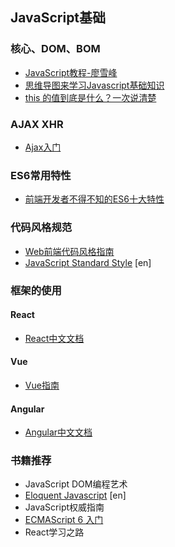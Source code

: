 ## JavaScript基础

### 核心、DOM、BOM

* [JavaScript教程-廖雪峰](https://www.liaoxuefeng.com/wiki/001434446689867b27157e896e74d51a89c25cc8b43bdb3000)
* [思维导图来学习Javascript基础知识](https://juejin.im/post/57eb187eda2f600060ead7d7)
* [this 的值到底是什么？一次说清楚](https://zhuanlan.zhihu.com/p/23804247)

### AJAX XHR
* [Ajax入门](https://juejin.im/post/587f8dbd570c3522011c0f59)

### ES6常用特性
* [前端开发者不得不知的ES6十大特性](http://www.alloyteam.com/2016/03/es6-front-end-developers-will-have-to-know-the-top-ten-properties/)

### 代码风格规范
* [Web前端代码风格指南](https://dondevi.github.io/web-frontend-guide/style-guide/codestyle.html)
* [JavaScript Standard Style](https://standardjs.com/rules.html) [en]

### 框架的使用

#### React
* [React中文文档](https://doc.react-china.org/)

#### Vue
* [Vue指南](https://vuefe.cn/v2/guide/)

#### Angular
* [Angular中文文档](https://www.angular.cn/docs)

### 书籍推荐
* JavaScript DOM编程艺术
* [Eloquent Javascript](http://eloquentjavascript.net/) [en]
* JavaScript权威指南
* [ECMAScript 6 入门](http://es6.ruanyifeng.com/)
* React学习之路


